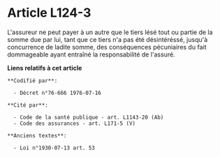 # Article L124-3

L'assureur ne peut payer à un autre que le tiers lésé tout ou partie de la somme due par lui, tant que ce tiers n'a pas été
désintéréssé, jusqu'à concurrence de ladite somme, des conséquences pécuniaires du fait dommageable ayant entraîné la
responsabilité de l'assuré.

**Liens relatifs à cet article**

	**Codifié par**:

	  - Décret n°76-666 1976-07-16

	**Cité par**:

	  - Code de la santé publique - art. L1143-20 (Ab)
	  - Code des assurances - art. L171-5 (V)

	**Anciens textes**:

	  - Loi n°1930-07-13 art. 53
